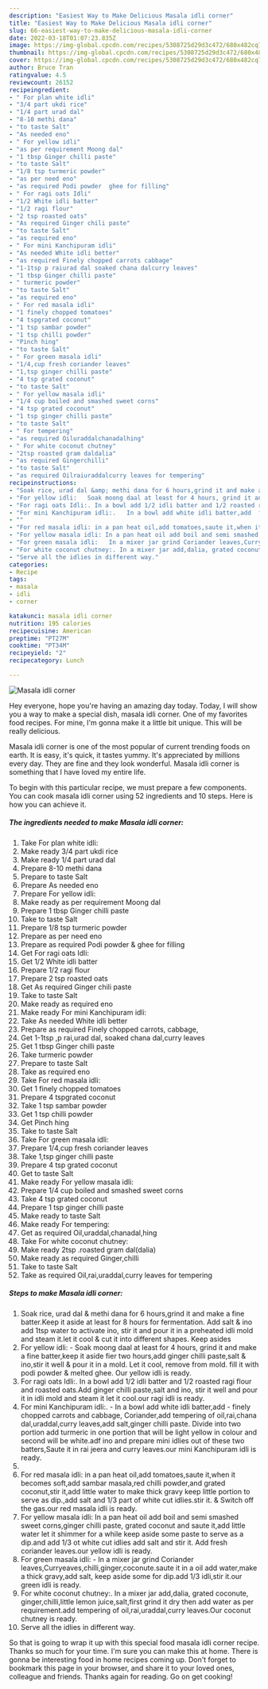 ```yaml
---
description: "Easiest Way to Make Delicious Masala idli corner"
title: "Easiest Way to Make Delicious Masala idli corner"
slug: 66-easiest-way-to-make-delicious-masala-idli-corner
date: 2022-03-18T01:07:23.835Z
image: https://img-global.cpcdn.com/recipes/5308725d29d3c472/680x482cq70/masala-idli-corner-recipe-main-photo.jpg
thumbnail: https://img-global.cpcdn.com/recipes/5308725d29d3c472/680x482cq70/masala-idli-corner-recipe-main-photo.jpg
cover: https://img-global.cpcdn.com/recipes/5308725d29d3c472/680x482cq70/masala-idli-corner-recipe-main-photo.jpg
author: Bruce Tran
ratingvalue: 4.5
reviewcount: 26152
recipeingredient:
- " For plan white idli"
- "3/4 part ukdi rice"
- "1/4 part urad dal"
- "8-10 methi dana"
- "to taste Salt"
- "As needed eno"
- " For yellow idli"
- "as per requirement Moong dal"
- "1 tbsp Ginger chilli paste"
- "to taste Salt"
- "1/8 tsp turmeric powder"
- "as per need eno"
- "as required Podi powder  ghee for filling"
- " For ragi oats Idli"
- "1/2 White idli batter"
- "1/2 ragi flour"
- "2 tsp roasted oats"
- "As required Ginger chili paste"
- "to taste Salt"
- "as required eno"
- " For mini Kanchipuram idli"
- "As needed White idli better"
- "as required Finely chopped carrots cabbage"
- "1-1tsp p raiurad dal soaked chana dalcurry leaves"
- "1 tbsp Ginger chilli paste"
- " turmeric powder"
- "to taste Salt"
- "as required eno"
- " For red masala idli"
- "1 finely chopped tomatoes"
- "4 tspgrated coconut"
- "1 tsp sambar powder"
- "1 tsp chilli powder"
- "Pinch hing"
- "to taste Salt"
- " For green masala idli"
- "1/4,cup fresh coriander leaves"
- "1,tsp ginger chilli paste"
- "4 tsp grated coconut"
- "to taste Salt"
- " For yellow masala idli"
- "1/4 cup boiled and smashed sweet corns"
- "4 tsp grated coconut"
- "1 tsp ginger chilli paste"
- "to taste Salt"
- " For tempering"
- "as required Oiluraddalchanadalhing"
- " For white coconut chutney"
- "2tsp roasted gram daldalia"
- "as required Gingerchilli"
- "to taste Salt"
- "as required Oilraiuraddalcurry leaves for tempering"
recipeinstructions:
- "Soak rice, urad dal &amp; methi dana for 6 hours,grind it and make a fine batter.Keep it aside at least for 8 hours for fermentation. Add salt &amp; ino add 1tsp water to activate ino, stir it and pour it in a preheated idli mold and steam it.let it cool &amp; cut it into different shapes. Keep asides"
- "For yellow idli:   Soak moong daal at least for 4 hours, grind it and make a fine batter,keep it aside fier two hours,add ginger chilli paste,salt &amp; ino,stir it well &amp; pour it in a mold. Let it cool, remove from mold. fill it with podi powder &amp; melted ghee. Our yellow idli is ready."
- "For ragi oats Idli:. In a bowl add 1/2 idli batter and 1/2 roasted ragi flour and roasted oats.Add ginger chilli paste,salt and ino, stir it well and pour it in idli mold and steam it let it cool.our ragi idli is ready."
- "For mini Kanchipuram idli:.   In a bowl add white idli batter,add  finely chopped carrots and cabbage, Coriander,add tempering of oil,rai,chana dal,uraddal,curry leaves,add salt,ginger chilli paste. Divide into two portion add turmeric in one portion that will be light yellow in colour and second will be white.adf ino and prepare mini idlies out of these two batters,Saute it in rai jeera and curry leaves.our mini Kanchipuram idli is ready."
- ""
- "For red masala idli: in a pan heat oil,add tomatoes,saute it,when it becomes soft,add sambar masala,red chilli powder,and grated coconut,stir it,add little water to make thick gravy keep little portion to serve as dip.,add salt and 1/3 part of white cut idlies.stir it. &amp; Switch off the gas.our red masala idli is ready."
- "For yellow masala idli: In a pan heat oil add boil and semi smashed sweet corns,ginger chilli paste, grated coconut and saute it,add little water let it shimmer for a while keep aside some paste to serve as a dip.and add 1/3 ot white cut idlies add salt and stir it. Add fresh coriander leaves.our yellow idli is ready."
- "For green masala idli:   In a mixer jar grind Coriander leaves,Curryeaves,chilli,ginger,coconute.saute it in a oil add water,make a thick gravy,add salt, keep aside some for dip.add 1/3 idli,stir it.our green idli is ready."
- "For white coconut chutney:. In a mixer jar add,dalia, grated coconute, ginger,chilli,little lemon juice,salt,first grind it dry then add water as per requirement.add tempering of oil,rai,uraddal,curry leaves.Our coconut chutney is ready."
- "Serve all the idlies in different way."
categories:
- Recipe
tags:
- masala
- idli
- corner

katakunci: masala idli corner 
nutrition: 195 calories
recipecuisine: American
preptime: "PT27M"
cooktime: "PT34M"
recipeyield: "2"
recipecategory: Lunch

---
```



![Masala idli corner](https://img-global.cpcdn.com/recipes/5308725d29d3c472/680x482cq70/masala-idli-corner-recipe-main-photo.jpg)

Hey everyone, hope you're having an amazing day today. Today, I will show you a way to make a special dish, masala idli corner. One of my favorites food recipes. For mine, I'm gonna make it a little bit unique. This will be really delicious.



Masala idli corner is one of the most popular of current trending foods on earth. It is easy, it's quick, it tastes yummy. It's appreciated by millions every day. They are fine and they look wonderful. Masala idli corner is something that I have loved my entire life.


To begin with this particular recipe, we must prepare a few components. You can cook masala idli corner using 52 ingredients and 10 steps. Here is how you can achieve it.

<!--inarticleads1-->

##### The ingredients needed to make Masala idli corner:

1. Take  For plan white idli:
1. Make ready 3/4 part ukdi rice
1. Make ready 1/4 part urad dal
1. Prepare 8-10 methi dana
1. Prepare to taste Salt
1. Prepare As needed eno
1. Prepare  For yellow idli:
1. Make ready as per requirement Moong dal
1. Prepare 1 tbsp Ginger chilli paste
1. Take to taste Salt
1. Prepare 1/8 tsp turmeric powder
1. Prepare as per need eno
1. Prepare as required Podi powder &amp; ghee for filling
1. Get  For ragi oats Idli:
1. Get 1/2 White idli batter
1. Prepare 1/2 ragi flour
1. Prepare 2 tsp roasted oats
1. Get As required Ginger chili paste
1. Take to taste Salt
1. Make ready as required eno
1. Make ready  For mini Kanchipuram idli:
1. Take As needed White idli better
1. Prepare as required Finely chopped carrots, cabbage,
1. Get 1-1tsp ,p rai,urad dal, soaked chana dal,curry leaves
1. Get 1 tbsp Ginger chilli paste
1. Take  turmeric powder
1. Prepare to taste Salt
1. Take as required eno
1. Take  For red masala idli:
1. Get 1 finely chopped tomatoes
1. Prepare 4 tspgrated coconut
1. Take 1 tsp sambar powder
1. Get 1 tsp chilli powder
1. Get Pinch hing
1. Take to taste Salt
1. Take  For green masala idli:
1. Prepare 1/4,cup fresh coriander leaves
1. Take 1,tsp ginger chilli paste
1. Prepare 4 tsp grated coconut
1. Get to taste Salt
1. Make ready  For yellow masala idli:
1. Prepare 1/4 cup boiled and smashed sweet corns
1. Take 4 tsp grated coconut
1. Prepare 1 tsp ginger chilli paste
1. Make ready to taste Salt
1. Make ready  For tempering:
1. Get as required Oil,uraddal,chanadal,hing
1. Take  For white coconut chutney:
1. Make ready 2tsp .roasted gram dal(dalia)
1. Make ready as required Ginger,chilli
1. Take to taste Salt
1. Take as required Oil,rai,uraddal,curry leaves for tempering




<!--inarticleads2-->

##### Steps to make Masala idli corner:

1. Soak rice, urad dal &amp; methi dana for 6 hours,grind it and make a fine batter.Keep it aside at least for 8 hours for fermentation. Add salt &amp; ino add 1tsp water to activate ino, stir it and pour it in a preheated idli mold and steam it.let it cool &amp; cut it into different shapes. Keep asides
1. For yellow idli:  -  Soak moong daal at least for 4 hours, grind it and make a fine batter,keep it aside fier two hours,add ginger chilli paste,salt &amp; ino,stir it well &amp; pour it in a mold. Let it cool, remove from mold. fill it with podi powder &amp; melted ghee. Our yellow idli is ready.
1. For ragi oats Idli:. In a bowl add 1/2 idli batter and 1/2 roasted ragi flour and roasted oats.Add ginger chilli paste,salt and ino, stir it well and pour it in idli mold and steam it let it cool.our ragi idli is ready.
1. For mini Kanchipuram idli:.  -  In a bowl add white idli batter,add  - finely chopped carrots and cabbage, Coriander,add tempering of oil,rai,chana dal,uraddal,curry leaves,add salt,ginger chilli paste. Divide into two portion add turmeric in one portion that will be light yellow in colour and second will be white.adf ino and prepare mini idlies out of these two batters,Saute it in rai jeera and curry leaves.our mini Kanchipuram idli is ready.
1. 
1. For red masala idli: in a pan heat oil,add tomatoes,saute it,when it becomes soft,add sambar masala,red chilli powder,and grated coconut,stir it,add little water to make thick gravy keep little portion to serve as dip.,add salt and 1/3 part of white cut idlies.stir it. &amp; Switch off the gas.our red masala idli is ready.
1. For yellow masala idli: In a pan heat oil add boil and semi smashed sweet corns,ginger chilli paste, grated coconut and saute it,add little water let it shimmer for a while keep aside some paste to serve as a dip.and add 1/3 ot white cut idlies add salt and stir it. Add fresh coriander leaves.our yellow idli is ready.
1. For green masala idli:  -  In a mixer jar grind Coriander leaves,Curryeaves,chilli,ginger,coconute.saute it in a oil add water,make a thick gravy,add salt, keep aside some for dip.add 1/3 idli,stir it.our green idli is ready.
1. For white coconut chutney:. In a mixer jar add,dalia, grated coconute, ginger,chilli,little lemon juice,salt,first grind it dry then add water as per requirement.add tempering of oil,rai,uraddal,curry leaves.Our coconut chutney is ready.
1. Serve all the idlies in different way.




So that is going to wrap it up with this special food masala idli corner recipe. Thanks so much for your time. I'm sure you can make this at home. There is gonna be interesting food in home recipes coming up. Don't forget to bookmark this page in your browser, and share it to your loved ones, colleague and friends. Thanks again for reading. Go on get cooking!
